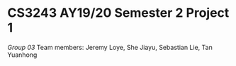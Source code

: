 # CS3243 AY19/20 Semester 2 Project 1

*Group 03*
Team members: Jeremy Loye, She Jiayu, Sebastian Lie, Tan Yuanhong


